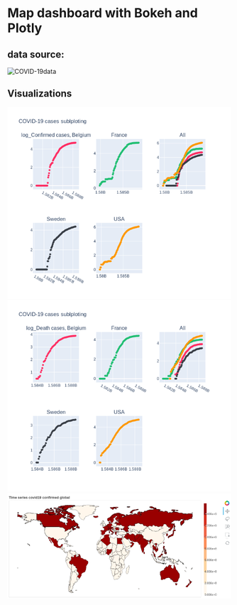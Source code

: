 # Map dashboard with Bokeh and Plotly

## data source:
![COVID-19data](https://www.kaggle.com/sudalairajkumar/novel-corona-virus-2019-dataset/data)

## Visualizations
![COVID-19_log_confirmed-cases-sublploting](plots/COVID-19_log_confirmed-cases_04052020.png)
![COVID-19 log_death-cases-subploting](plots/COVID-19_log_deaths-cases_04052020.png)
![COVID-19 plot](plots/plot_covid19_2020.png)
